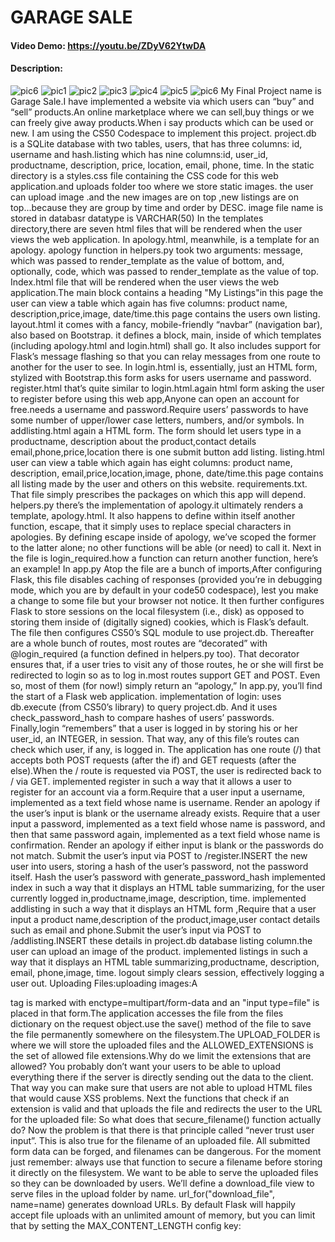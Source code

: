 # GARAGE SALE
#### Video Demo:  <https://youtu.be/ZDyV62YtwDA>
#### Description:
![pic6](pic6.png)
![pic1](pic1.png)
![pic2](pic2.png)
![pic3](pic3.png)
![pic4](pic4.png)
![pic5](pic5.png)
![pic6](pic6.png)
My Final Project name is Garage Sale.I have implemented a website via which users can “buy” and “sell” products.An online marketplace where we can sell,buy things or we can freely give away products.When i say products which can be used or new.
I am using the CS50 Codespace to implement this project.
project.db is a SQLite database with two tables, users, that has three columns: id, username and hash.listing which has nine columns:id, user_id, productname, description, price, location, email, phone, time.
In the static directory is a styles.css file containing the CSS code for this web application.and uploads folder too where we store static images.
the user can upload image .and the new images are on top ,new listings are on top...because they are group by time and order by DESC.
image file name is stored in databasr datatype is VARCHAR(50)
In the templates directory,there are seven html files that will be rendered when the user views the web application.
 In apology.html, meanwhile, is a template for an apology. apology function in helpers.py took two arguments: message, which was passed to render_template as the value of bottom, and, optionally, code, which was passed to render_template as the value of top.
 Index.html file that will be rendered when the user views the web application.The main block contains a heading "My Listings"in this page the user can view a table which again has five columns: product name, description,price,image, date/time.this page contains the users own listing.
layout.html it comes with a fancy, mobile-friendly “navbar” (navigation bar), also based on Bootstrap. it defines a block, main, inside of which templates (including apology.html and login.html) shall go. It also includes support for Flask’s message flashing so that you can relay messages from one route to another for the user to see.
In login.html is, essentially, just an HTML form, stylized with Bootstrap.this form asks for users username and password.
register.html that’s quite similar to login.html.again html form asking the user to register before using this web app,Anyone can open an account for free.needs a username and password.Require users’ passwords to have some number of upper/lower case letters, numbers, and/or symbols.
In addlisting.html again a HTML form. The form should let users type in a productname, description about the product,contact details email,phone,price,location there is one submit button add listing.
listing.html user can view a table which again has eight columns: product name, description, email,price,location,image, phone, date/time.this page contains all listing made by the user and others on this website.
requirements.txt. That file simply prescribes the packages on which this app will depend.
helpers.py there’s the implementation of apology.it ultimately renders a template, apology.html. It also happens to define within itself another function, escape, that it simply uses to replace special characters in apologies. By defining escape inside of apology, we’ve scoped the former to the latter alone; no other functions will be able (or need) to call it.
Next in the file is login_required.how a function can return another function, here’s an example!
In app.py Atop the file are a bunch of imports,After configuring Flask, this file disables caching of responses (provided you’re in debugging mode, which you are by default in your code50 codespace), lest you make a change to some file but your browser not notice. It then further configures Flask to store sessions on the local filesystem (i.e., disk) as opposed to storing them inside of (digitally signed) cookies, which is Flask’s default. The file then configures CS50’s SQL module to use project.db.
Thereafter are a whole bunch of routes, most routes are “decorated” with @login_required (a function defined in helpers.py too). That decorator ensures that, if a user tries to visit any of those routes, he or she will first be redirected to login so as to log in.most routes support GET and POST. Even so, most of them (for now!) simply return an “apology,”
In app.py, you’ll find the start of a Flask web application.
implementation of login: uses db.execute (from CS50’s library) to query project.db. And  it uses check_password_hash to compare hashes of users’ passwords. Finally,login “remembers” that a user is logged in by storing his or her user_id, an INTEGER, in session. That way, any of this file’s routes can check which user, if any, is logged in.
The application has one route (/) that accepts both POST requests (after the if) and GET requests (after the else).When the / route is requested via POST, the user is redirected back to / via GET.
implemented register in such a way that it allows a user to register for an account via a form.Require that a user input a username, implemented as a text field whose name is username. Render an apology if the user’s input is blank or the username already exists.
Require that a user input a password, implemented as a text field whose name is password, and then that same password again, implemented as a text field whose name is confirmation. Render an apology if either input is blank or the passwords do not match.
Submit the user’s input via POST to /register.INSERT the new user into users, storing a hash of the user’s password, not the password itself. Hash the user’s password with generate_password_hash
implemented index in such a way that it displays an HTML table summarizing, for the user currently logged in,productname,image, description, time.
implemented addlisting in such a way that it displays an HTML form ,Require that a user input a product name,description of the product,image,user contact details such as email and phone.Submit the user’s input via POST to /addlisting.INSERT these details in project.db database listing column.the user can upload an image of the product.
implemented listings in such a way that it displays an HTML table summarizing,productname, description, email, phone,image, time.
 logout simply clears session, effectively logging a user out.
 Uploading Files:uploading images:A <form> tag is marked with enctype=multipart/form-data and an "input type=file" is placed in that form.The application accesses the file from the files dictionary on the request object.use the save() method of the file to save the file permanently somewhere on the filesystem.The UPLOAD_FOLDER is where we will store the uploaded files and the ALLOWED_EXTENSIONS is the set of allowed file extensions.Why do we limit the extensions that are allowed? You probably don’t want your users to be able to upload everything there if the server is directly sending out the data to the client. That way you can make sure that users are not able to upload HTML files that would cause XSS problems.
 Next the functions that check if an extension is valid and that uploads the file and redirects the user to the URL for the uploaded file:
 So what does that secure_filename() function actually do? Now the problem is that there is that principle called “never trust user input”. This is also true for the filename of an uploaded file. All submitted form data can be forged, and filenames can be dangerous. For the moment just remember: always use that function to secure a filename before storing it directly on the filesystem.
 We want to be able to serve the uploaded files so they can be downloaded by users. We’ll define a download_file view to serve files in the upload folder by name. url_for("download_file", name=name) generates download URLs.
 By default Flask will happily accept file uploads with an unlimited amount of memory, but you can limit that by setting the MAX_CONTENT_LENGTH config key:
